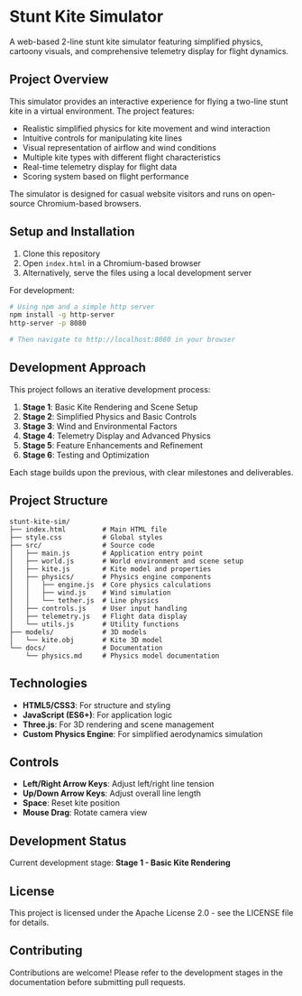 # Stunt Kite Simulator

A web-based 2-line stunt kite simulator featuring simplified physics, cartoony visuals, and comprehensive telemetry display for flight dynamics.

## Project Overview

This simulator provides an interactive experience for flying a two-line stunt kite in a virtual environment. The project features:

- Realistic simplified physics for kite movement and wind interaction
- Intuitive controls for manipulating kite lines
- Visual representation of airflow and wind conditions
- Multiple kite types with different flight characteristics
- Real-time telemetry display for flight data
- Scoring system based on flight performance

The simulator is designed for casual website visitors and runs on open-source Chromium-based browsers.

## Setup and Installation

1. Clone this repository
2. Open `index.html` in a Chromium-based browser
3. Alternatively, serve the files using a local development server

For development:
```bash
# Using npm and a simple http server
npm install -g http-server
http-server -p 8080

# Then navigate to http://localhost:8080 in your browser
```

## Development Approach

This project follows an iterative development process:

1. **Stage 1**: Basic Kite Rendering and Scene Setup
2. **Stage 2**: Simplified Physics and Basic Controls
3. **Stage 3**: Wind and Environmental Factors
4. **Stage 4**: Telemetry Display and Advanced Physics
5. **Stage 5**: Feature Enhancements and Refinement
6. **Stage 6**: Testing and Optimization

Each stage builds upon the previous, with clear milestones and deliverables.

## Project Structure

```
stunt-kite-sim/
├── index.html         # Main HTML file
├── style.css          # Global styles
├── src/               # Source code
│   ├── main.js        # Application entry point
│   ├── world.js       # World environment and scene setup
│   ├── kite.js        # Kite model and properties
│   ├── physics/       # Physics engine components
│   │   ├── engine.js  # Core physics calculations
│   │   ├── wind.js    # Wind simulation
│   │   └── tether.js  # Line physics
│   ├── controls.js    # User input handling
│   ├── telemetry.js   # Flight data display
│   └── utils.js       # Utility functions
├── models/            # 3D models
│   └── kite.obj       # Kite 3D model
└── docs/              # Documentation
    └── physics.md     # Physics model documentation
```

## Technologies

- **HTML5/CSS3**: For structure and styling
- **JavaScript (ES6+)**: For application logic
- **Three.js**: For 3D rendering and scene management
- **Custom Physics Engine**: For simplified aerodynamics simulation

## Controls

- **Left/Right Arrow Keys**: Adjust left/right line tension
- **Up/Down Arrow Keys**: Adjust overall line length
- **Space**: Reset kite position
- **Mouse Drag**: Rotate camera view

## Development Status

Current development stage: **Stage 1 - Basic Kite Rendering**

## License

This project is licensed under the Apache License 2.0 - see the LICENSE file for details.

## Contributing

Contributions are welcome! Please refer to the development stages in the documentation before submitting pull requests.
